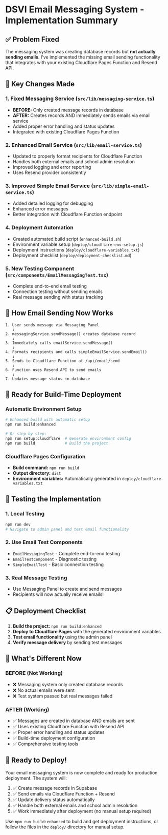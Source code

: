 # DSVI Email Messaging System - Implementation Summary

## ✅ Problem Fixed
The messaging system was creating database records but **not actually sending emails**. I've implemented the missing email sending functionality that integrates with your existing Cloudflare Pages Function and Resend API.

## 🔧 Key Changes Made

### 1. Fixed Messaging Service (`src/lib/messaging-service.ts`)
- **BEFORE:** Only created message records in database
- **AFTER:** Creates records AND immediately sends emails via email service
- Added proper error handling and status updates
- Integrated with existing Cloudflare Pages Function

### 2. Enhanced Email Service (`src/lib/email-service.ts`)  
- Updated to properly format recipients for Cloudflare Function
- Handles both external emails and school admin resolution
- Improved logging and error reporting
- Uses Resend provider consistently

### 3. Improved Simple Email Service (`src/lib/simple-email-service.ts`)
- Added detailed logging for debugging
- Enhanced error messages
- Better integration with Cloudflare Function endpoint

### 4. Deployment Automation
- Created automated build script (`enhanced-build.sh`)
- Environment variable setup (`deploy/cloudflare-env-setup.js`)
- Deployment instructions (`deploy/cloudflare-variables.txt`)
- Deployment checklist (`deploy/deployment-checklist.md`)

### 5. New Testing Component (`src/components/EmailMessagingTest.tsx`)
- Complete end-to-end email testing
- Connection testing without sending emails
- Real message sending with status tracking

## 📧 How Email Sending Now Works

```
1. User sends message via Messaging Panel
   ↓
2. messagingService.sendMessage() creates database record
   ↓
3. Immediately calls emailService.sendMessage()
   ↓
4. Formats recipients and calls simpleEmailService.sendEmail()
   ↓
5. Sends to Cloudflare Function at /api/email/send
   ↓
6. Function uses Resend API to send emails
   ↓
7. Updates message status in database
```

## 🚀 Ready for Build-Time Deployment

### Automatic Environment Setup
```bash
# Enhanced build with automatic setup
npm run build:enhanced

# Or step by step:
npm run setup:cloudflare  # Generate environment config
npm run build             # Build the project
```

### Cloudflare Pages Configuration
- **Build command:** `npm run build`
- **Output directory:** `dist`
- **Environment variables:** Automatically generated in `deploy/cloudflare-variables.txt`

## 🧪 Testing the Implementation

### 1. Local Testing
```bash
npm run dev
# Navigate to admin panel and test email functionality
```

### 2. Use Email Test Components
- `EmailMessagingTest` - Complete end-to-end testing
- `EmailTestComponent` - Diagnostic testing
- `SimpleEmailTest` - Basic connection testing

### 3. Real Message Testing
- Use Messaging Panel to create and send messages
- Recipients will now actually receive emails!

## 📋 Deployment Checklist

1. **Build the project:** `npm run build:enhanced`
2. **Deploy to Cloudflare Pages** with the generated environment variables
3. **Test email functionality** using the admin panel
4. **Verify message delivery** by sending test messages

## 🔄 What's Different Now

### BEFORE (Not Working)
- ❌ Messaging system only created database records
- ❌ No actual emails were sent
- ❌ Test system passed but real messages failed

### AFTER (Working)
- ✅ Messages are created in database AND emails are sent
- ✅ Uses existing Cloudflare Function with Resend API
- ✅ Proper error handling and status updates
- ✅ Build-time deployment configuration
- ✅ Comprehensive testing tools

## 🎯 Ready to Deploy!

Your email messaging system is now complete and ready for production deployment. The system will:

1. ✅ Create message records in Supabase
2. ✅ Send emails via Cloudflare Function + Resend
3. ✅ Update delivery status automatically
4. ✅ Handle both external emails and school admin resolution
5. ✅ Work immediately after deployment (no manual setup required)

Use `npm run build:enhanced` to build and get deployment instructions, or follow the files in the `deploy/` directory for manual setup.
